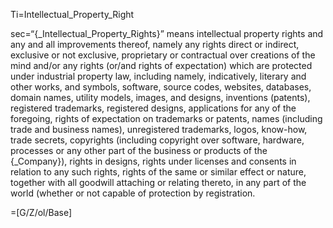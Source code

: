 Ti=Intellectual_Property_Right

sec=“{_Intellectual_Property_Rights}” means intellectual property rights and any and all improvements thereof, namely any rights direct or indirect, exclusive or not exclusive, proprietary or contractual over creations of the mind and/or any rights (or/and rights of expectation) which are protected under industrial property law, including namely, indicatively, literary and other works, and symbols, software, source codes, websites, databases, domain names, utility models, images, and designs, inventions (patents), registered trademarks, registered designs, applications for any of the foregoing, rights of expectation on trademarks or patents,  names (including trade and business names), unregistered trademarks, logos, know-how, trade secrets, copyrights (including copyright over software, hardware, processes or any other part of the business or products of the {_Company}), rights in designs, rights under licenses and consents in relation to any such rights, rights of the same or similar effect or nature, together with all goodwill attaching or relating thereto, in any part of the world (whether or not capable of protection by registration.

=[G/Z/ol/Base]
